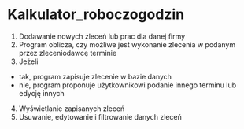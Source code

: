 # Kalkulator_roboczogodzin

1. Dodawanie nowych zleceń lub prac dla danej firmy
2. Program oblicza, czy możliwe jest wykonanie zlecenia w podanym przez zleceniodawcę terminie
3. Jeżeli
  * tak, program zapisuje zlecenie w bazie danych
  * nie, program proponuje użytkownikowi podanie innego terminu lub edycję innych
4. Wyświetlanie zapisanych zleceń 
5. Usuwanie, edytowanie i filtrowanie danych zleceń
